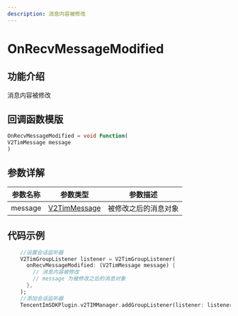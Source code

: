 ```yaml
---
description: 消息内容被修改
---
```


# OnRecvMessageModified

## 功能介绍

消息内容被修改

## 回调函数模版

```dart
OnRecvMessageModified = void Function(
V2TimMessage message
)
```

## 参数详解

| 参数名称    | 参数类型                                                     | 参数描述       |
| ------- | -------------------------------------------------------- | ---------- |
| message | [V2TimMessage](../guan-jian-lei/message/v2timmessage.md) | 被修改之后的消息对象 |

## 代码示例

```dart
    //设置会话监听器
    V2TimGroupListener listener = V2TimGroupListener(
      onRecvMessageModified: (V2TimMessage message) {
        // 消息内容被修改
        // message 为被修改之后的消息对象
      },
    );
    //添加会话监听器
    TencentImSDKPlugin.v2TIMManager.addGroupListener(listener: listener);
```
